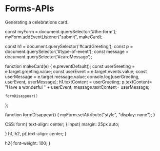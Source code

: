 # Forms-APIs

Generating a celebrations card.

const myForm = document.querySelector('#the-form'); 
myForm.addEventListener("submit", makeCard);

const h1 = document.querySelector('#cardGreeting');
const p = document.querySelector('#type-of-event');
const message = document.querySelector('#cardMessage');

function makeCard(e) { 
    e.preventDefault(); 
    const userGreeting = e.target.greeting.value; 
    const userEvent = e.target.events.value; 
    const userMessage = e.target.message.value; 
    console.log(userGreeting, userEvent, userMessage); 
    h1.textContent = userGreeting; 
    p.textContent= "Have a wonderful " + userEvent; 
    message.textContent= userMessage;

    formDisappear()
};

function formDisappear() {
    myForm.setAttribute("style", "display: none");
}


CSS:
form{
    text-align: center;
}
input{
    margin: 25px auto;

}
h1, h2, p{
    text-align: center;
}

h2{
    font-weight: 100;
}
